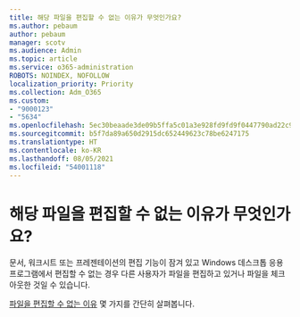 ```yaml
---
title: 해당 파일을 편집할 수 없는 이유가 무엇인가요?
ms.author: pebaum
author: pebaum
manager: scotv
ms.audience: Admin
ms.topic: article
ms.service: o365-administration
ROBOTS: NOINDEX, NOFOLLOW
localization_priority: Priority
ms.collection: Adm_O365
ms.custom:
- "9000123"
- "5634"
ms.openlocfilehash: 5ec30beaade3de09b5ffa5c01a3e928fd9fd9f0447790ad22c98848271f11235
ms.sourcegitcommit: b5f7da89a650d2915dc652449623c78be6247175
ms.translationtype: HT
ms.contentlocale: ko-KR
ms.lasthandoff: 08/05/2021
ms.locfileid: "54001118"
---
```

# <a name="why-cant-i-edit-this-file"></a>해당 파일을 편집할 수 없는 이유가 무엇인가요?

문서, 워크시트 또는 프레젠테이션의 편집 기능이 잠겨 있고 Windows 데스크톱 응용 프로그램에서 편집할 수 없는 경우 다른 사용자가 파일을 편집하고 있거나 파일을 체크 아웃한 것일 수 있습니다.

[파일을 편집할 수 없는 이유](https://support.office.com/article/why-can-t-i-edit-this-file-97315f48-aa5e-49d3-a4ae-a14b73daf87b) 몇 가지를 간단히 살펴봅니다.

